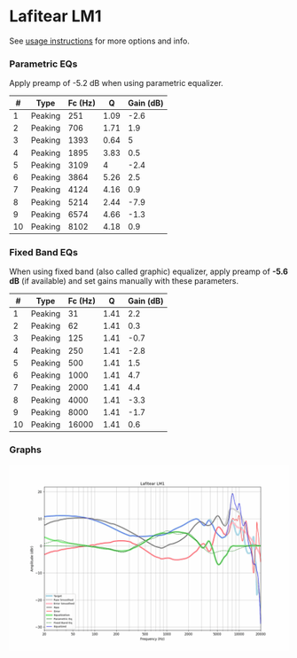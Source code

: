 # Lafitear LM1
See [usage instructions](https://github.com/jaakkopasanen/AutoEq#usage) for more options and info.

### Parametric EQs
Apply preamp of -5.2 dB when using parametric equalizer.

|   # | Type    |   Fc (Hz) |    Q |   Gain (dB) |
|-----|---------|-----------|------|-------------|
|   1 | Peaking |       251 | 1.09 |        -2.6 |
|   2 | Peaking |       706 | 1.71 |         1.9 |
|   3 | Peaking |      1393 | 0.64 |         5   |
|   4 | Peaking |      1895 | 3.83 |         0.5 |
|   5 | Peaking |      3109 | 4    |        -2.4 |
|   6 | Peaking |      3864 | 5.26 |         2.5 |
|   7 | Peaking |      4124 | 4.16 |         0.9 |
|   8 | Peaking |      5214 | 2.44 |        -7.9 |
|   9 | Peaking |      6574 | 4.66 |        -1.3 |
|  10 | Peaking |      8102 | 4.18 |         0.9 |

### Fixed Band EQs
When using fixed band (also called graphic) equalizer, apply preamp of **-5.6 dB** (if available) and set gains manually with these parameters.

|   # | Type    |   Fc (Hz) |    Q |   Gain (dB) |
|-----|---------|-----------|------|-------------|
|   1 | Peaking |        31 | 1.41 |         2.2 |
|   2 | Peaking |        62 | 1.41 |         0.3 |
|   3 | Peaking |       125 | 1.41 |        -0.7 |
|   4 | Peaking |       250 | 1.41 |        -2.8 |
|   5 | Peaking |       500 | 1.41 |         1.5 |
|   6 | Peaking |      1000 | 1.41 |         4.7 |
|   7 | Peaking |      2000 | 1.41 |         4.4 |
|   8 | Peaking |      4000 | 1.41 |        -3.3 |
|   9 | Peaking |      8000 | 1.41 |        -1.7 |
|  10 | Peaking |     16000 | 1.41 |         0.6 |

### Graphs
![](./Lafitear%20LM1.png)
